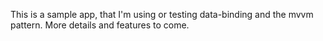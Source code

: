 This is a sample app, that I'm using or testing data-binding and the mvvm pattern.
More details and features to come.